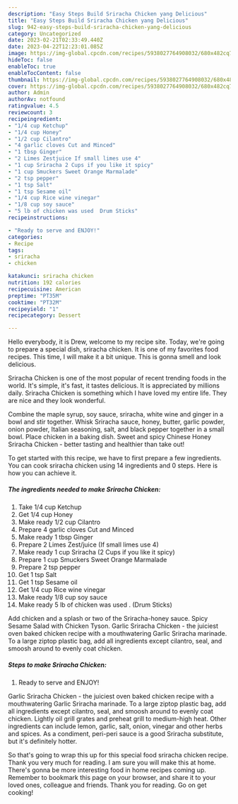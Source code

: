 ```yaml
---
description: "Easy Steps Build Sriracha Chicken yang Delicious"
title: "Easy Steps Build Sriracha Chicken yang Delicious"
slug: 942-easy-steps-build-sriracha-chicken-yang-delicious
category: Uncategorized
date: 2023-02-21T02:33:49.440Z
date: 2023-04-22T12:23:01.085Z
image: https://img-global.cpcdn.com/recipes/5938027764908032/680x482cq70/sriracha-chicken-recipe-main-photo.jpg
hideToc: false
enableToc: true
enableTocContent: false
thumbnail: https://img-global.cpcdn.com/recipes/5938027764908032/680x482cq70/sriracha-chicken-recipe-main-photo.jpg
cover: https://img-global.cpcdn.com/recipes/5938027764908032/680x482cq70/sriracha-chicken-recipe-main-photo.jpg
author: Admin
authorAv: notfound
ratingvalue: 4.5
reviewcount: 3
recipeingredient:
- "1/4 cup Ketchup"
- "1/4 cup Honey"
- "1/2 cup Cilantro"
- "4 garlic cloves Cut and Minced"
- "1 tbsp Ginger"
- "2 Limes Zestjuice If small limes use 4"
- "1 cup Sriracha 2 Cups if you like it spicy"
- "1 cup Smuckers Sweet Orange Marmalade"
- "2 tsp pepper"
- "1 tsp Salt"
- "1 tsp Sesame oil"
- "1/4 cup Rice wine vinegar"
- "1/8 cup soy sauce"
- "5 lb of chicken was used  Drum Sticks"
recipeinstructions:

- "Ready to serve and ENJOY!"
categories:
- Recipe
tags:
- sriracha
- chicken

katakunci: sriracha chicken 
nutrition: 192 calories
recipecuisine: American
preptime: "PT35M"
cooktime: "PT32M"
recipeyield: "1"
recipecategory: Dessert

---
```



Hello everybody, it is Drew, welcome to my recipe site. Today, we're going to prepare a special dish, sriracha chicken. It is one of my favorites food recipes. This time, I will make it a bit unique. This is gonna smell and look delicious.

Sriracha Chicken is one of the most popular of recent trending foods in the world. It's simple, it's fast, it tastes delicious. It is appreciated by millions daily. Sriracha Chicken is something which I have loved my entire life. They are nice and they look wonderful.

Combine the maple syrup, soy sauce, sriracha, white wine and ginger in a bowl and stir together. Whisk Sriracha sauce, honey, butter, garlic powder, onion powder, Italian seasoning, salt, and black pepper together in a small bowl. Place chicken in a baking dish. Sweet and spicy Chinese Honey Sriracha Chicken - better tasting and healthier than take out!


To get started with this recipe, we have to first prepare a few ingredients. You can cook sriracha chicken using 14 ingredients and 0 steps. Here is how you can achieve it.

<!--inarticleads1-->

##### The ingredients needed to make Sriracha Chicken:

1. Take 1/4 cup Ketchup
1. Get 1/4 cup Honey
1. Make ready 1/2 cup Cilantro
1. Prepare 4 garlic cloves Cut and Minced
1. Make ready 1 tbsp Ginger
1. Prepare 2 Limes Zest/juice (If small limes use 4)
1. Make ready 1 cup Sriracha (2 Cups if you like it spicy)
1. Prepare 1 cup Smuckers Sweet Orange Marmalade
1. Prepare 2 tsp pepper
1. Get 1 tsp Salt
1. Get 1 tsp Sesame oil
1. Get 1/4 cup Rice wine vinegar
1. Make ready 1/8 cup soy sauce
1. Make ready 5 lb of chicken was used . (Drum Sticks)


Add chicken and a splash or two of the Sriracha-honey sauce. Spicy Sesame Salad with Chicken Tyson. Garlic Sriracha Chicken - the juiciest oven baked chicken recipe with a mouthwatering Garlic Sriracha marinade. To a large ziptop plastic bag, add all ingredients except cilantro, seal, and smoosh around to evenly coat chicken. 

<!--inarticleads2-->

##### Steps to make Sriracha Chicken:


1. Ready to serve and ENJOY!

Garlic Sriracha Chicken - the juiciest oven baked chicken recipe with a mouthwatering Garlic Sriracha marinade. To a large ziptop plastic bag, add all ingredients except cilantro, seal, and smoosh around to evenly coat chicken. Lightly oil grill grates and preheat grill to medium-high heat. Other ingredients can include lemon, garlic, salt, onion, vinegar and other herbs and spices. As a condiment, peri-peri sauce is a good Sriracha substitute, but it&#39;s definitely hotter. 

So that's going to wrap this up for this special food sriracha chicken recipe. Thank you very much for reading. I am sure you will make this at home. There's gonna be more interesting food in home recipes coming up. Remember to bookmark this page on your browser, and share it to your loved ones, colleague and friends. Thank you for reading. Go on get cooking!
